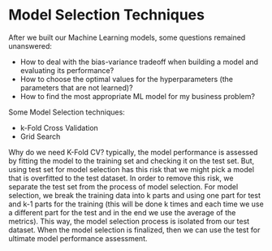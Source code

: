 # Model Selection Techniques

After we built our Machine Learning models, some questions remained unanswered:
  * How to deal with the bias-variance tradeoff when building a model and evaluating its performance?
  * How to choose the optimal values for the hyperparameters (the parameters that are not learned)?
  * How to find the most appropriate ML model for my business problem?

Some Model Selection techniques:
  * k-Fold Cross Validation
  * Grid Search

Why do we need K-Fold CV? 
typically, the model performance is assessed by fitting the model to the training set and checking it on the test set. But, using test set for model selection has this risk that we might pick a model that is overfitted to the test dataset. In order to remove this risk, we separate the test set from the process of model selection. For model selection, we break the training data into k parts and using one part for test and k-1 parts for the training (this will be done k times and each time we use a different part for the test and in the end we use the average of the metrics). This way, the model selection process is isolated from our test dataset. When the model selection is finalized, then we can use the test for ultimate model performance assessment. 
